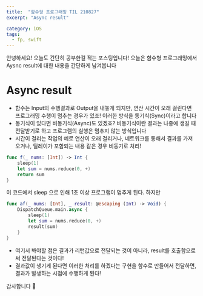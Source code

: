 ```yaml
---
title:  "함수형 프로그래밍 TIL 210827"
excerpt: "Async result"

category: iOS
tags:
  - fp, swift
---
```


안녕하세요! 오늘도 간단히 공부한걸 적는 포스팅입니다!
오늘은 함수형 프로그래밍에서 Aysnc result에 대한 내용을 간단하게 남겨봅니다

# Async result
- 함수는 Input의 수행결과로 Output을 내놓게 되지만, 연산 시간이 오래 걸린다면 프로그래밍 수행이 멈추는 경우가 있죠! 이러한 방식을 동기식(Sync)이라고 합니다
- 동기식이 있다면 비동기식(Async)도 있겠죠? 비동기식이란 결과는 나중에 생길 때 전달받기로 하고 프로그램의 실행은 멈추지 않는 방식입니다
- 시간이 걸리는 작업의 예로 연산이 오래 걸리거나, 네트워크를 통해서 결과를 가져오거나, 딜레이가 포함되는 내용 같은 경우 비동기로 처리!
```swift
func f(_ nums: [Int]) -> Int {
    sleep(1)
    let sum = nums.reduce(0, +)
    return sum
}
```
이 코드에서 sleep 으로 인해 1초 이상 프로그램이 멈추게 된다. 하지만
```swift
func af(_ nums: [Int], _ result: @escaping (Int) -> Void) {
    DispatchQueue.main.async {
        sleep(1)
        let sum = nums.reduce(0, +)
        result(sum)
    }
}
```

- 여기서 봐야할 점은 결과가 리턴값으로 전달되는 것이 아니라, result를 호출함으로써 전달된다는 것이다!
- 결과값이 생기게 된다면 이러한 처리를 하겠다는 구현을 함수로 만들어서 전달하면, 결과가 발생하는 시점에 수행하게 된다!

감사합니다 🧐